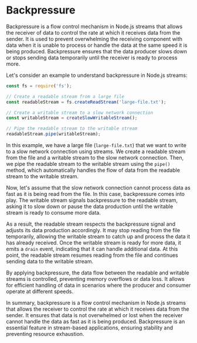 # Backpressure

Backpressure is a flow control mechanism in Node.js streams that allows the receiver of data to control the rate at which it receives data from the sender. It is used to prevent overwhelming the receiving component with data when it is unable to process or handle the data at the same speed it is being produced. Backpressure ensures that the data producer slows down or stops sending data temporarily until the receiver is ready to process more.

Let's consider an example to understand backpressure in Node.js streams:

```javascript
const fs = require('fs');

// Create a readable stream from a large file
const readableStream = fs.createReadStream('large-file.txt');

// Create a writable stream to a slow network connection
const writableStream = createSlowWritableStream();

// Pipe the readable stream to the writable stream
readableStream.pipe(writableStream);
```

In this example, we have a large file (`large-file.txt`) that we want to write to a slow network connection using streams. We create a readable stream from the file and a writable stream to the slow network connection. Then, we pipe the readable stream to the writable stream using the `pipe()` method, which automatically handles the flow of data from the readable stream to the writable stream.

Now, let's assume that the slow network connection cannot process data as fast as it is being read from the file. In this case, backpressure comes into play. The writable stream signals backpressure to the readable stream, asking it to slow down or pause the data production until the writable stream is ready to consume more data.

As a result, the readable stream respects the backpressure signal and adjusts its data production accordingly. It may stop reading from the file temporarily, allowing the writable stream to catch up and process the data it has already received. Once the writable stream is ready for more data, it emits a `drain` event, indicating that it can handle additional data. At this point, the readable stream resumes reading from the file and continues sending data to the writable stream.

By applying backpressure, the data flow between the readable and writable streams is controlled, preventing memory overflows or data loss. It allows for efficient handling of data in scenarios where the producer and consumer operate at different speeds.

In summary, backpressure is a flow control mechanism in Node.js streams that allows the receiver to control the rate at which it receives data from the sender. It ensures that data is not overwhelmed or lost when the receiver cannot handle the data as fast as it is being produced. Backpressure is an essential feature in stream-based applications, ensuring stability and preventing resource exhaustion.

